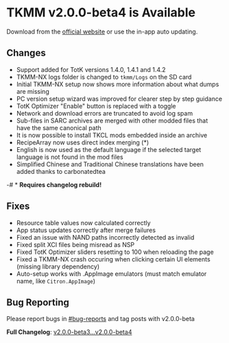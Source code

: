 # TKMM v2.0.0-beta4 is Available

Download from the [official website](https://tkmm.org/downloads/) or use the in-app auto updating.

## Changes
- Support added for TotK versions 1.4.0, 1.4.1 and 1.4.2
- TKMM-NX logs folder is changed to `tkmm/Logs` on the SD card
- Initial TKMM-NX setup now shows more information about what dumps are missing
- PC version setup wizard was improved for clearer step by step guidance
- TotK Optimizer "Enable" button is replaced with a toggle
- Network and download errors are truncated to avoid log spam
- Sub-files in SARC archives are merged with other modded files that have the same canonical path
- It is now possible to install TKCL mods embedded inside an archive
- RecipeArray now uses direct index merging (*)
- English is now used as the default language if the selected target language is not found in the mod files
- Simplified Chinese and Traditional Chinese translations have been added thanks to carbonatedtea

-# * **Requires changelog rebuild!**

## Fixes
- Resource table values now calculated correctly
- App status updates correctly after merge failures
- Fixed an issue with NAND paths incorrectly detected as invalid
- Fixed split XCI files being misread as NSP
- Fixed TotK Optimizer sliders resetting to 100 when reloading the page
- Fixed a TKMM-NX crash occuring when clicking certain UI elements (missing library dependency)
- Auto-setup works with .AppImage emulators (must match emulator name, like `Citron.AppImage`)

## Bug Reporting

Please report bugs in [#bug-reports](https://tkmm.org/discord) and tag posts with v2.0.0-beta

**Full Changelog**: [v2.0.0-beta3...v2.0.0-beta4](https://github.com/TKMM-Team/Tkmm/compare/v2.0.0-beta3...v2.0.0-beta4)